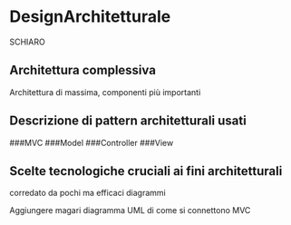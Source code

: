 # DesignArchitetturale
SCHIARO
## Architettura complessiva
Architettura di massima, componenti più importanti

## Descrizione di pattern architetturali usati
###MVC
###Model
###Controller
###View

## Scelte tecnologiche cruciali ai fini architetturali
corredato da pochi ma efficaci diagrammi

Aggiungere magari diagramma UML di come si connettono MVC
